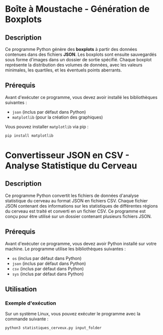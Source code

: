 # Boîte à Moustache - Génération de Boxplots

## Description
Ce programme Python génère des **boxplots** à partir des données contenues dans des fichiers **JSON**. Les boxplots sont ensuite sauvegardés sous forme d'images dans un dossier de sortie spécifié. Chaque boxplot représente la distribution des volumes de données, avec les valeurs minimales, les quartiles, et les éventuels points aberrants.

## Prérequis
Avant d'exécuter ce programme, vous devez avoir installé les bibliothèques suivantes :

- `json` (inclus par défaut dans Python)
- `matplotlib` (pour la création des graphiques)

Vous pouvez installer `matplotlib` via pip :

```bash
pip install matplotlib
```
# Convertisseur JSON en CSV - Analyse Statistique du Cerveau

## Description
Ce programme Python convertit les fichiers de données d'analyse statistique du cerveau au format JSON en fichiers CSV. Chaque fichier JSON contenant des informations sur les statistiques de différentes régions du cerveau est traité et converti en un fichier CSV. Ce programme est conçu pour être utilisé sur un dossier contenant plusieurs fichiers JSON.

## Prérequis
Avant d'exécuter ce programme, vous devez avoir Python installé sur votre machine. Le programme utilise les bibliothèques suivantes :

- `os` (inclus par défaut dans Python)
- `json` (inclus par défaut dans Python)
- `csv` (inclus par défaut dans Python)
- `sys` (inclus par défaut dans Python)

## Utilisation

### Exemple d'exécution
Sur un système Linux, vous pouvez exécuter le programme avec la commande suivante :

```bash
python3 statistiques_cerveux.py input_folder
```
